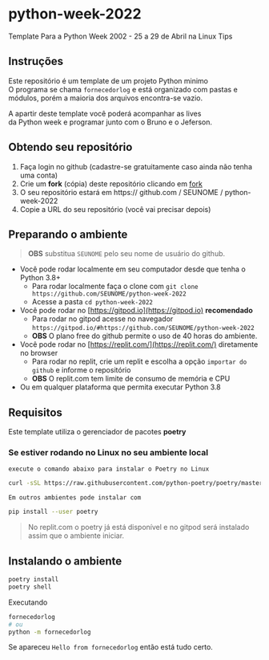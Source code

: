 # python-week-2022
Template Para a Python Week 2002 - 25 a 29 de Abril na Linux Tips

## Instruções

Este repositório é um template de um projeto Python minimo  
O programa se chama `fornecedorlog` e está organizado com pastas 
e módulos, porém a maioria dos arquivos encontra-se vazio.

A apartir deste template você poderá acompanhar as lives  
da Python week e programar junto com o Bruno e o Jeferson.

## Obtendo seu repositório

01. Faça login no github (cadastre-se gratuitamente caso ainda não tenha uma conta)
00. Crie um **fork** (cópia) deste repositório clicando em [fork](https://github.com/rochacbruno/python-week-2022/fork)
00. O seu repositório estará em https:// github.com / SEUNOME / python-week-2022
00. Copie a URL do seu repositório (você vai precisar depois)

## Preparando o ambiente

> **OBS** substitua `SEUNOME` pelo seu nome de usuário do github.

- Você pode rodar localmente em seu computador desde que tenha o Python 3.8+
    - Para rodar localmente faça o clone com `git clone https://github.com/SEUNOME/python-week-2022`
    - Acesse a pasta `cd python-week-2022`
- Você pode rodar no [https://gitpod.io](https://gitpod.io) **recomendado**
    - Para rodar no gitpod acesse no navegador `https://gitpod.io/#https://github.com/SEUNOME/python-week-2022`
    - **OBS** O plano free do github permite o uso de 40 horas do ambiente.
- Você pode rodar no [https://replit.com/](https://replit.com/) diretamente no browser
    - Para rodar no replit, crie um replit e escolha a opção `importar do github` e informe o repositório
    - **OBS** O replit.com tem limite de consumo de memória e CPU
- Ou em qualquer plataforma que permita executar Python 3.8

## Requisitos

Este template utiliza o gerenciador de pacotes **poetry**

### Se estiver rodando no Linux no seu ambiente local

`execute o comando abaixo para instalar o Poetry no Linux`
```bash
curl -sSL https://raw.githubusercontent.com/python-poetry/poetry/master/get-poetry.py | python -
```

`Em outros ambientes pode instalar com `
```bash
pip install --user poetry
```

>  No replit.com o poetry já está disponível e no gitpod será instalado assim que o ambiente iniciar.

## Instalando o ambiente

```bash
poetry install
poetry shell
```


Executando
```bash
fornecedorlog
# ou
python -m fornecedorlog
```

Se apareceu `Hello from fornecedorlog` então está tudo certo.
